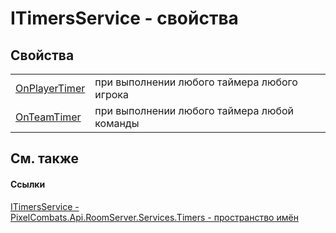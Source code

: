 # ITimersService - свойства




## Свойства
<table>
<tr>
<td><a href="b676fb82-90e4-a9ce-6a8f-5ef15aa1ad05">OnPlayerTimer</a></td>
<td>при выполнении любого таймера любого игрока</td></tr>
<tr>
<td><a href="96306148-db78-66f6-051a-4c4747c347a1">OnTeamTimer</a></td>
<td>при выполнении любого таймера любой команды</td></tr>
</table>

## См. также


#### Ссылки
<a href="bb595a2c-7d6b-78ba-2238-ee9826f20539">ITimersService - </a>  
<a href="371274c7-7cea-bcb1-e32d-9fb1e088bb07">PixelCombats.Api.RoomServer.Services.Timers - пространство имён</a>  
